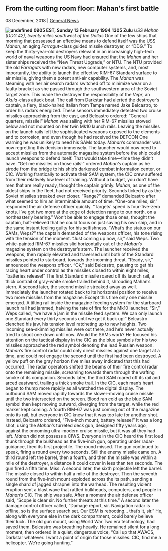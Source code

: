 ## From the cutting room floor: Mahan's first battle

08 December, 2018 | [General News]()

**![undefined](https://www.navysite.de/dd/ddg-images/ddg42_1.jpg)** **0905 EST, Sunday 13 February 1994** **1305 Zulu** _USS Mahan (DDG 42), twenty miles southwest of the Dallas_ One of the few ships that morning that possessed an effective means to defend itself was the USS _Mahan_, an aging _Farragut_-class guided missile destroyer, or “DDG.” To keep the thirty-year-old destroyers relevant in an increasingly high-tech world of naval weapons the US Navy had ensured that the _Mahan_ and her sister ships received the “New Threat Upgrade,” or NTU. The NTU provided the old _Farraguts_ with new radars, new computer systems, and, most importantly, the ability to launch the effective RIM-67 Standard surface to air missile, giving them a potent anti-air capability. The _Mahan_ was steaming with her air search radars switched off to minimize wear on a faulty bracket as she passed through the southwestern area of the Soviet target zone. This made the destroyer the responsibility of the _Vepr_, an _Akula_-class attack boat. The call from Darkstar had alerted the destroyer’s captain, a fiery, black-haired Italian from Tampa named Jake Belcastro, to order his radars energized. These sensors immediately detected two cruise missiles approaching from the east, and Belcastro ordered: “General quarters, missile!” _Mahan_ was sailing with her RIM-67 missiles stowed below and not mounted on her twin Mk10 launch rails. Leaving the missiles on the launch rails left the sophisticated weapons exposed to the elements and to corrosion, and even though he had received the DEFCON One warning he was unlikely to need his SAMs today. _Mahan’s_ commander was now regretting this decision immensely. The launcher would now need to accept missiles from the automatic magazine system before the ship could launch weapons to defend itself. That would take time—time they didn’t have. “Get me missiles on those rails!” ordered _Mahan’s_ captain as he strode from the bridge to his ship’s darkened combat information center, or CIC. Working frantically to activate their SAM system, the CIC crew suffered from their relatively low level of training. Without a budget, you don’t have men that are really ready, thought the captain grimly. _Mahan_, as one of the oldest ships in the fleet, had not received priority. Seconds ticked by as the Soviet missiles streaked ever closer. “Range?” demanded Belcastro after what seemed to him an interminable amount of time. “One-one miles, sir,” responded the air defense officer quickly. “Targets’ speed is four-five-zero knots. I’ve got two more at the edge of detection range to our north, on a northeasterly bearing.” Won’t be able to engage those ones, thought the captain, half-relieved that he could focus on just saving his own ship, and in the same instant feeling guilty for his selfishness. “What’s the status on our SAMs, Weps?” the captain demanded of the weapons officer, his tone rising with the tension of the moment. “Just coming up now, sir,” said Weps. Two white-painted RIM-67 missiles slid horizontally out of the _Mahan’s_ magazine system on the destroyer’s stern. The launcher received the weapons, then rapidly elevated and traversed until both of the Standard missiles pointed to starboard, towards the incoming threat. “Ready, sir,” announced the weapons officer. “Ok,” said Belcastro, pausing to get his racing heart under control as the missiles closed to within eight miles, “batteries release!” The first Standard missile roared off its launch rail, a thick contrail of gray-white smoke trailed behind it, shrouding Mahan’s stern. A second later, the second missile streaked away as well. Immediately the launcher rotated back to its horizontal position to receive two more missiles from the magazine. Except this time only one missile emerged. A tilting rail inside the magazine feeding system for the starboard launch rail had jammed, halving the rate of fire for the Mk10 launcher. “Sir,” Weps called, “we have a jam in the missile feed system. We can only launch one Standard every thirty seconds until we get it back up!” Belcastro clenched his jaw, his tension level ratcheting up to new heights. Two incoming sea-skimming missiles were out there, and he’s never actually tried to shoot one down until now. Would the SAMs work? He focused his attention on the tactical display in the CIC as the blue symbols for his two missiles approached the red symbol denoting the lead Russian weapon. _Mahan’s_ fire control radar could only direct missiles against one target at a time, and could not engage the second until the first had been destroyed. A yellow puff on the gray horizon five miles away indicated that this had occurred. The radar operators shifted the beams of their fire control radar onto the remaining missile, screaming towards them through the wafting smoke of its companion. Seconds later, the third SAM roared off its rail and arced eastward, trailing a thick smoke trail. In the CIC, each man’s heart began to thump more rapidly as all watched the digital display. The outbound SAM moved rapidly towards the slower-moving cruise missile until the two intersected on the screen. Blood ran cold as the blue SAM symbol then kept moving outward, diverging from the target, while the red marker kept coming. A fourth RIM-67 was just coming out of the magazine onto its rail, but everyone in CIC knew that it was too late for another shot. Instead, Belcastro ordered, “Five-inch mount, battery release!” It was a long shot, using the _Mahan’s_ turreted deck gun, designed fifty years ago, against the oncoming ultra-modern cruise missile, but it was all they had left. _Mahan_ did not possess a CIWS. Everyone in the CIC heard the first loud thunk through the bulkhead as the five-inch gun, operating under radar-guidance, fired its first projectile. The round missed. The gun continued to speak, firing a round every two seconds. Still the enemy missile came on. A third round left the barrel, then a fourth, and then the missile was within a mile of the destroyer, a distance it could cover in less than ten seconds. The gun fired a fifth time. Miss. A second later, the sixth projectile left the barrel. The missile closed to within half a mile of the destroyer. Then the seventh round from the five-inch mount exploded across the its path, sending a single shard of jagged shrapnel into the warhead. The resulting violent eruption sent a blast wave that rattled bulkheads, computers, and people in _Mahan’s_ CIC. The ship was safe. After a moment the air defense officer said, “Scope is clear sir. No further threats at this time.” A second later the damage control officer called, “Damage report, sir. Navigation radar is offline, so is the surface search set. Our ESM is rebooting… that’s it, sir.” He, along with everyone else in the dark compartment, could barely believe their luck. The old gun mount, using World War Two era technology, had saved them. Belcastro was breathing heavily. He remained silent for a long moment, then ordered in a quiet, dangerous voice, “Call up that AWACS, Darkstar whatever. I want a point of origin for those missiles. CIC, find me a helicopter. We’re going hunting.”
